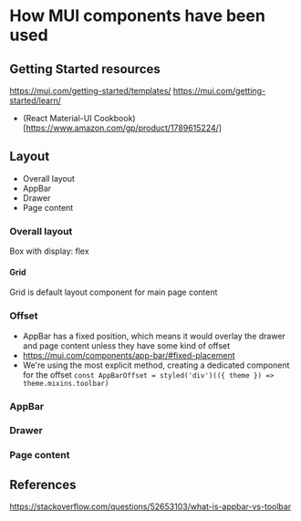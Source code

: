 # How MUI components have been used

## Getting Started resources
https://mui.com/getting-started/templates/
https://mui.com/getting-started/learn/
- (React Material-UI Cookbook)[https://www.amazon.com/gp/product/1789615224/]

## Layout

- Overall layout
- AppBar
- Drawer
- Page content

### Overall layout
Box with display: flex

#### Grid
Grid is default layout component for main page content
<Grid container spacing={4} justify="center">
  <Grid item xs={12} sm={6} md={3}>

### Offset
- AppBar has a fixed position, which means it would overlay the drawer and page content unless they have some kind of offset
- https://mui.com/components/app-bar/#fixed-placement
- We're using the most explicit method, creating a dedicated component for the offset
`const AppBarOffset = styled('div')(({ theme }) => theme.mixins.toolbar)`

### AppBar

### Drawer

### Page content

## References
https://stackoverflow.com/questions/52653103/what-is-appbar-vs-toolbar

